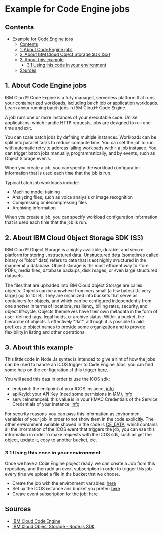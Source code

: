 # Example for Code Engine jobs

## Contents

- [Example for Code Engine jobs](#example-for-code-engine-jobs)
  - [Contents](#contents)
  - [1. About Code Engine jobs](#1-about-code-engine-jobs)
  - [2. About IBM Cloud Object Storage SDK (S3)](#2-about-ibm-cloud-object-storage-sdk-s3)
  - [3. About this example](#3-about-this-example)
    - [3.1 Using this code in your environment](#31-using-this-code-in-your-environment)
  - [Sources](#sources)

## 1. About Code Engine jobs

IBM Cloud® Code Engine is a fully managed, serverless platform that runs your containerized workloads, including batch job or application workloads. Learn about running batch jobs in IBM Cloud® Code Engine.

A job runs one or more instances of your executable code. Unlike applications, which handle HTTP requests, jobs are designed to run one time and exit. 

You can scale batch jobs by defining multiple instances. Workloads can be split into parallel tasks to reduce compute time. You can set the job to run with automatic retry to address failing workloads within a job instance. You can trigger batch jobs manually, programmatically, and by events, such as Object Storage events.

When you create a job, you can specify the workload configuration information that is used each time that the job is run.

Typical batch job workloads include:

- Machine model training
- Analyzing files, such as voice analysis or image recognition
- Compressing or decompressing files
- Archiving information

When you create a job, you can specify workload configuration information that is used each time that the job is run.

## 2. About IBM Cloud Object Storage SDK (S3)

IBM Cloud® Object Storage is a highly available, durable, and secure platform for storing unstructured data. Unstructured data (sometimes called binary or "blob" data) refers to data that is not highly structured in the manner of a database. Object storage is the most efficient way to store PDFs, media files, database backups, disk images, or even large structured datasets.

The files that are uploaded into IBM Cloud Object Storage are called objects. Objects can be anywhere from very small (a few bytes) [to very large] (up to 10TB). They are organized into buckets that serve as containers for objects, and which can be configured independently from one another in terms of locations, resiliency, billing rates, security, and object lifecycle. Objects themselves have their own metadata in the form of user-defined tags, legal holds, or archive status. Within a bucket, the hierarchy of objects is effectively "flat", although it is possible to add prefixes to object names to provide some organization and to provide flexibility in listing and other operations.

## 3. About this example

This little code in Node.Js syntax is intended to give a hint of how the jobs can be used to handle an ICOS trigger to Code Engine Jobs, you can find some help on the configuration of this trigger [here](https://cloud.ibm.com/docs/codeengine?topic=codeengine-eventing-cosevent-producer#obstorage_ev_job).

You will need this data in order to use the ICOS sdk:

- endpoint: the endpoint of your ICOS instance, [info](https://cloud.ibm.com/docs/cloud-object-storage?topic=cloud-object-storage-endpoints)
- apiKeyId: your API Key (need some permisions in IAM), [info](https://cloud.ibm.com/docs/account?topic=account-userapikey&interface=ui#create_user_key) 
- serviceInstanceId: this value is in your HMAC Credentials of the Service Credentials of your instance, [info](https://cloud.ibm.com/docs/cloud-object-storage?topic=cloud-object-storage-service-credentials)

For security reasons, you can pass this information as environment variables of your job, in order to not show them in the code explicitly. The other environment variable showed in the code is [CE_DATA](https://cloud.ibm.com/docs/codeengine?topic=codeengine-eventing-cosevent-producer#subcos-envvar-cedata), which contains all the information of the ICOS event that triggers the job, you can use this information in order to make requests with the ICOS sdk, such as get the object, update it, copy to another bucket, etc.

### 3.1 Using this code in your environment

Once we have a Code Engine project ready, we can create a Job from this repository, and then add an event subscription in order to trigger this job every time we upload a file in the bucket that we choose.

- Create the job with the environment variables: [here](https://cloud.ibm.com/docs/codeengine?topic=codeengine-job-plan)
- Set up the ICOS instance and bucket you prefer: [here](https://cloud.ibm.com/docs/codeengine?topic=codeengine-eventing-cosevent-producer)
- Create event subscription for the job: [here](https://cloud.ibm.com/docs/codeengine?topic=codeengine-eventing-cosevent-producer#obstorage_ev_job)

## Sources

- [IBM Cloud Code Engine](https://cloud.ibm.com/docs/codeengine?topic=codeengine-getting-started)
- [IBM Cloud Object Storage - Node.js SDK](https://ibm.github.io/ibm-cos-sdk-js/)

